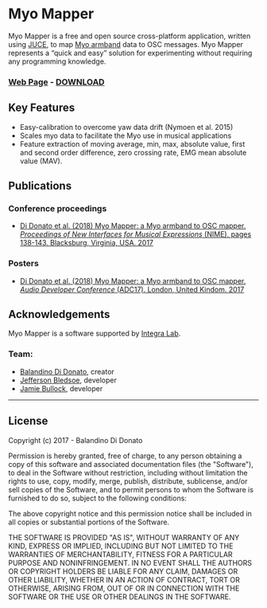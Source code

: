 # Myo Mapper
Myo Mapper is a free and open source cross-platform application, written using [JUCE](https://juce.com), to map [Myo armband](https://www.myo.com) data to OSC messages. Myo Mapper represents a “quick and easy” solution for experimenting without requiring any programming knowledge.

### [**Web Page**](http://www.balandinodidonato.com/myomapper/) - [**DOWNLOAD**](https://github.com/balandinodidonato/MyoMapper/releases)

## Key Features
- Easy-calibration to overcome yaw data drift (Nymoen et al. 2015)
- Scales myo data to facilitate the Myo use in musical applications
- Feature extraction of moving average, min, max, absolute value, first and second order difference, zero crossing rate, EMG mean absolute value (MAV).

## Publications
### Conference proceedings
- [Di Donato et al. (2018) Myo Mapper: a Myo armband to OSC mapper. *Proceedings of New Interfaces for Musical Expressions* (NIME). pages 138-143. Blacksburg, Virginia, USA. 2017](https://www.researchgate.net/publication/325546533_Myo_Mapper_a_Myo_armband_to_OSC_mapper)
### Posters
- [Di Donato et al. (2018) Myo Mapper: a Myo armband to OSC mapper. *Audio Developer Conference* (ADC17). London, United Kindom. 2017](https://www.researchgate.net/publication/321051827_Myo_Mapper)

## Acknowledgements

Myo Mapper is a software supported by [Integra Lab](http://integra.io).

### Team:
- [Balandino Di Donato](http://www.balandinodidonato.com), creator
- [Jefferson Bledsoe](https://twitter.com/Jeff_Bledsoe), developer
- [Jamie Bullock](http://jamiebullock.com/), developer

---

## License

Copyright (c)  2017 - Balandino Di Donato

Permission is hereby granted, free of charge, to any person obtaining a copy
of this software and associated documentation files (the "Software"), to deal
in the Software without restriction, including without limitation the rights
to use, copy, modify, merge, publish, distribute, sublicense, and/or sell
copies of the Software, and to permit persons to whom the Software is
furnished to do so, subject to the following conditions:

The above copyright notice and this permission notice shall be included in
all copies or substantial portions of the Software.

THE SOFTWARE IS PROVIDED "AS IS", WITHOUT WARRANTY OF ANY KIND, EXPRESS OR
IMPLIED, INCLUDING BUT NOT LIMITED TO THE WARRANTIES OF MERCHANTABILITY,
FITNESS FOR A PARTICULAR PURPOSE AND NONINFRINGEMENT. IN NO EVENT SHALL THE
AUTHORS OR COPYRIGHT HOLDERS BE LIABLE FOR ANY CLAIM, DAMAGES OR OTHER
LIABILITY, WHETHER IN AN ACTION OF CONTRACT, TORT OR OTHERWISE, ARISING FROM,
OUT OF OR IN CONNECTION WITH THE SOFTWARE OR THE USE OR OTHER DEALINGS IN
THE SOFTWARE.

